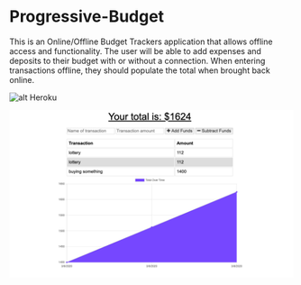 # Progressive-Budget

This is an Online/Offline Budget Trackers application that allows offline access and functionality. The user will be able to add expenses and deposits to their budget with or without a connection. When entering transactions offline, they should populate the total when brought back online.


![alt Heroku](https://progressive-budget2123.herokuapp.com/)


![screenshoot](./sample.png)